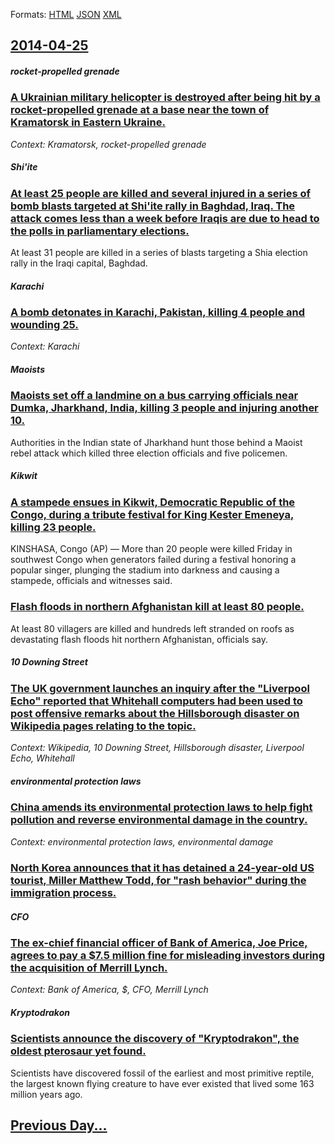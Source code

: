 
Formats: [HTML](2014/04/25/index.html)  [JSON](2014/04/25/index.json)  [XML](2014/04/25/index.xml)  

## [2014-04-25](/news/2014/04/25/index.md)

##### rocket-propelled grenade
### [A Ukrainian military helicopter is destroyed after being hit by a rocket-propelled grenade at a base near the town of Kramatorsk in Eastern Ukraine. ](/news/2014/04/25/a-ukrainian-military-helicopter-is-destroyed-after-being-hit-by-a-rocket-propelled-grenade-at-a-base-near-the-town-of-kramatorsk-in-eastern.md)
_Context: Kramatorsk, rocket-propelled grenade_

##### Shi'ite
### [At least 25 people are killed and several injured in a series of bomb blasts targeted at Shi'ite rally in Baghdad, Iraq. The attack comes less than a week before Iraqis are due to head to the polls in parliamentary elections.](/news/2014/04/25/at-least-25-people-are-killed-and-several-injured-in-a-series-of-bomb-blasts-targeted-at-shi-ite-rally-in-baghdad-iraq-the-attack-comes-le.md)
At least 31 people are killed in a series of blasts targeting a Shia election rally in the Iraqi capital, Baghdad.

##### Karachi
### [A bomb detonates in Karachi, Pakistan, killing 4 people and wounding 25. ](/news/2014/04/25/a-bomb-detonates-in-karachi-pakistan-killing-4-people-and-wounding-25.md)
_Context: Karachi_

##### Maoists
### [Maoists set off a landmine on a bus carrying officials near Dumka, Jharkhand, India, killing 3 people and injuring another 10. ](/news/2014/04/25/maoists-set-off-a-landmine-on-a-bus-carrying-officials-near-dumka-jharkhand-india-killing-3-people-and-injuring-another-10.md)
Authorities in the Indian state of Jharkhand hunt those behind a Maoist rebel attack which killed three election officials and five policemen.

##### Kikwit
### [A stampede ensues in Kikwit, Democratic Republic of the Congo, during a tribute festival for King Kester Emeneya, killing 23 people. ](/news/2014/04/25/a-stampede-ensues-in-kikwit-democratic-republic-of-the-congo-during-a-tribute-festival-for-king-kester-emeneya-killing-23-people.md)
KINSHASA, Congo (AP) — More than 20 people were killed Friday in southwest Congo when generators failed during a festival honoring a popular singer, plunging the stadium into darkness and causing a stampede, officials and witnesses said.

##### 
### [Flash floods in northern Afghanistan kill at least 80 people. ](/news/2014/04/25/flash-floods-in-northern-afghanistan-kill-at-least-80-people.md)
At least 80 villagers are killed and hundreds left stranded on roofs as devastating flash floods hit northern Afghanistan, officials say.

##### 10 Downing Street
### [The UK government launches an inquiry after the "Liverpool Echo" reported that Whitehall computers had been used to post offensive remarks about the Hillsborough disaster on Wikipedia pages relating to the topic. ](/news/2014/04/25/the-uk-government-launches-an-inquiry-after-the-liverpool-echo-reported-that-whitehall-computers-had-been-used-to-post-offensive-remarks-a.md)
_Context: Wikipedia, 10 Downing Street, Hillsborough disaster, Liverpool Echo, Whitehall_

##### environmental protection laws
### [China amends its environmental protection laws to help fight pollution and reverse environmental damage in the country. ](/news/2014/04/25/china-amends-its-environmental-protection-laws-to-help-fight-pollution-and-reverse-environmental-damage-in-the-country.md)
_Context: environmental protection laws, environmental damage_

##### 
### [North Korea announces that it has detained a 24-year-old US tourist, Miller Matthew Todd, for "rash behavior" during the immigration process. ](/news/2014/04/25/north-korea-announces-that-it-has-detained-a-24-year-old-us-tourist-miller-matthew-todd-for-rash-behavior-during-the-immigration-process.md)
##### CFO
### [The ex-chief financial officer of Bank of America, Joe Price, agrees to pay a $7.5 million fine for misleading investors during the acquisition of Merrill Lynch. ](/news/2014/04/25/the-ex-chief-financial-officer-of-bank-of-america-joe-price-agrees-to-pay-a-7-5-million-fine-for-misleading-investors-during-the-acquisit.md)
_Context: Bank of America, $, CFO, Merrill Lynch_

##### Kryptodrakon
### [Scientists announce the discovery of "Kryptodrakon", the oldest pterosaur yet found.](/news/2014/04/25/scientists-announce-the-discovery-of-kryptodrakon-the-oldest-pterosaur-yet-found.md)
Scientists have discovered fossil of the earliest and most primitive reptile, the largest known flying creature to have ever existed that lived some 163 million years ago.

## [Previous Day...](/news/2014/04/24/index.md)

